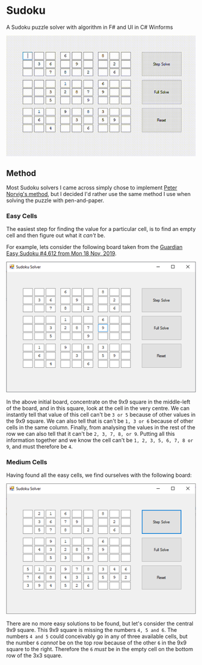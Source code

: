 # Sudoku
A Sudoku puzzle solver with algorithm in F# and UI in C# Winforms

![Screenshot](https://github.com/James-P-D/Sudoku/blob/master/Screenshot.gif)

## Method

Most Sudoku solvers I came across simply chose to implement [Peter Norvig's method](https://norvig.com/sudoku.html), but I decided I'd rather use the same method I use when solving the puzzle with pen-and-paper.

### Easy Cells

The easiest step for finding the value for a particular cell, is to find an empty cell and then figure out what it *can't* be.

For example, lets consider the following board taken from the [Guardian Easy Sudoku #4,612 from Mon 18 Nov, 2019](https://www.theguardian.com/lifeandstyle/2019/nov/18/sudoku-4612-easy).

![Easy Cells Screenshot](https://github.com/James-P-D/Sudoku/blob/master/Easy.png)

In the above initial board, concentrate on the 9x9 square in the middle-left of the board, and in this square, look at the cell in the very centre.
We can instantly tell that value of this cell can't be `3 or 5` because of other values in the 9x9 square. We can also tell that is can't be `1, 3 or 6` because of other cells in the same column. Finally, from analysing the values in the rest of the row we can also tell that it can't be `2, 3, 7, 8, or 9`. Putting all this information together and we know the cell can't be `1, 2, 3, 5, 6, 7, 8 or 9`, and must therefore be `4`.

### Medium Cells

Having found all the easy cells, we find ourselves with the following board:

![Medium Cells Screenshot](https://github.com/James-P-D/Sudoku/blob/master/Medium.png)

There are no more easy solutions to be found, but let's consider the central 9x9 square.
This 9x9 square is missing the numbers `4, 5 and 6`. The numbers `4 and 5` could conceivably go in any of three available cells, but the number `6` *cannot* be on the top row because of the other `6` in the 9x9 square to the right. Therefore the `6` *must* be in the empty cell on the bottom row of the 3x3 square.